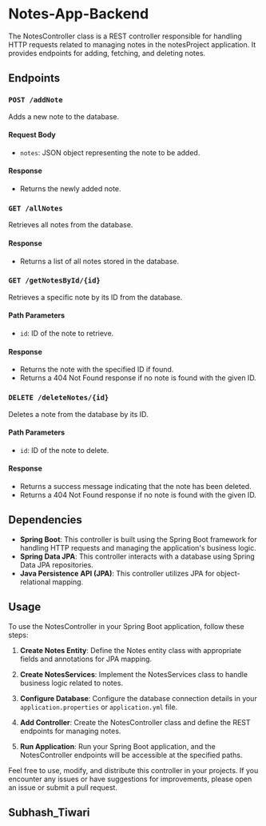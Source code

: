 # Notes-App-Backend


The NotesController class is a REST controller responsible for handling HTTP requests related to managing notes in the notesProject application. It provides endpoints for adding, fetching, and deleting notes.

## Endpoints

### `POST /addNote`

Adds a new note to the database.

#### Request Body

- `notes`: JSON object representing the note to be added.

#### Response

- Returns the newly added note.

### `GET /allNotes`

Retrieves all notes from the database.

#### Response

- Returns a list of all notes stored in the database.

### `GET /getNotesById/{id}`

Retrieves a specific note by its ID from the database.

#### Path Parameters

- `id`: ID of the note to retrieve.

#### Response

- Returns the note with the specified ID if found.
- Returns a 404 Not Found response if no note is found with the given ID.

### `DELETE /deleteNotes/{id}`

Deletes a note from the database by its ID.

#### Path Parameters

- `id`: ID of the note to delete.

#### Response

- Returns a success message indicating that the note has been deleted.
- Returns a 404 Not Found response if no note is found with the given ID.

## Dependencies

- **Spring Boot**: This controller is built using the Spring Boot framework for handling HTTP requests and managing the application's business logic.
- **Spring Data JPA**: This controller interacts with a database using Spring Data JPA repositories.
- **Java Persistence API (JPA)**: This controller utilizes JPA for object-relational mapping.

## Usage

To use the NotesController in your Spring Boot application, follow these steps:

1. **Create Notes Entity**: Define the Notes entity class with appropriate fields and annotations for JPA mapping.

2. **Create NotesServices**: Implement the NotesServices class to handle business logic related to notes.

3. **Configure Database**: Configure the database connection details in your `application.properties` or `application.yml` file.

4. **Add Controller**: Create the NotesController class and define the REST endpoints for managing notes.

5. **Run Application**: Run your Spring Boot application, and the NotesController endpoints will be accessible at the specified paths.


Feel free to use, modify, and distribute this controller in your projects. If you encounter any issues or have suggestions for improvements, please open an issue or submit a pull request.

## Subhash_Tiwari
